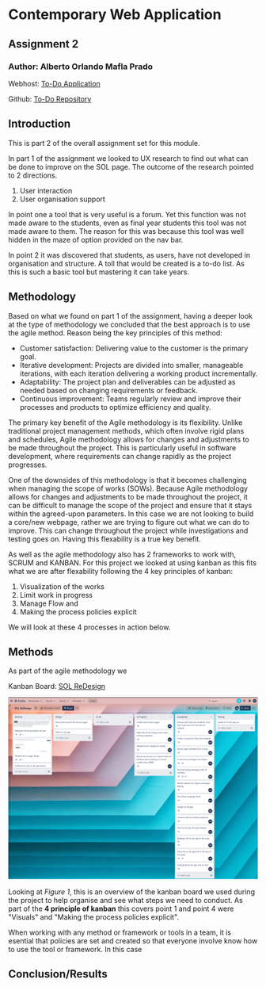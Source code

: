 # Contemporary Web Application
## Assignment 2

### Author: Alberto Orlando Mafla Prado

Webhost: [To-Do Application](https://todolist-crud-bbd52.web.app/)

Github: [To-Do Repository](https://github.com/A0M0305/todolist_app.git)

## Introduction

This is part 2 of the overall assignment set for this module.

In part 1 of the assignment we looked to UX research to find out what can be done to improve on the SOL page. The outcome of the research pointed to 2 directions.

1. User interaction
2. User organisation support

In point one a tool that is very useful is a forum. Yet this function was not made aware to the students, even as final year students this tool was not made aware to them. The reason for this was because this tool was well hidden in the maze of option provided on the nav bar.

In point 2 it was discovered that students, as users, have not developed in organisation and structure. A toll that would be created is a to-do list. As this is such a basic tool but mastering it can take years.

## Methodology

Based on what we found on part 1 of the assignment, having a deeper look at the type of methodology we concluded that the best approach is to use the agile method. Reason being the key principles of this method:
* Customer satisfaction: Delivering value to the customer is the primary goal.
* Iterative development: Projects are divided into smaller, manageable iterations, with each iteration delivering a working product incrementally.
* Adaptability: The project plan and deliverables can be adjusted as needed based on changing requirements or feedback.
* Continuous improvement: Teams regularly review and improve their processes and products to optimize efficiency and quality.

The primary key benefit of the Agile methodology is its flexibility. Unlike traditional project management methods, which often involve rigid plans and schedules, Agile methodology allows for changes and adjustments to be made throughout the project. This is particularly useful in software development, where requirements can change rapidly as the project progresses.

One of the downsides of this methodology is that it becomes challenging when managing the scope of works (SOWs). Because Agile methodology allows for changes and adjustments to be made throughout the project, it can be difficult to manage the scope of the project and ensure that it stays within the agreed-upon parameters. In this case we are not looking to build a core/new webpage, rather we are trying to figure out what we can do to improve. This can change throughout the project while investigations and testing goes on. Having this flexability is a true key benefit.

As well as the agile methodology also has 2 frameworks to work with, SCRUM and KANBAN. For this project we looked at using kanban as this fits what we are after flexability following the 4 key principles of kanban:
1. Visualization of the works
2. Limit work in progress
3. Manage Flow and
4. Making the process policies explicit

We will look at these 4 processes in action below.

## Methods

As part of the agile methodology we 

Kanban Board: [SOL ReDesign](https://trello.com/invite/b/oYmTzJ80/ATTIcfb2e444d412106a21cde43b77f680e696962331/sol-redesign)

![TrelloKanban](/src/md/KanbanBoard.png "Figure 1 - Trello Kanban")

Looking at _Figure 1_, this is an overview of the kanban board we used during the project to help organise and see what steps we need to conduct. As part of the __4 principle of kanban__ this covers point 1 and point 4 were "Visuals" and "Making the process policies explicit".



When working with any method or framework or tools in a team, it is esential that policies are set and created so that everyone involve know how to use the tool or framework. In this case 







## Conclusion/Results

